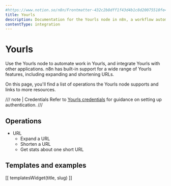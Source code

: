```yaml
---
#https://www.notion.so/n8n/Frontmatter-432c2b8dff1f43d4b1c8d20075510fe4
title: Yourls
description: Documentation for the Yourls node in n8n, a workflow automation platform. Includes details of operations and configuration, and links to examples and credentials information.
contentType: integration
---
```


# Yourls

Use the Yourls node to automate work in Yourls, and integrate Yourls with other applications. n8n has built-in support for a wide range of Yourls features, including expanding and shortening URLs. 

On this page, you'll find a list of operations the Yourls node supports and links to more resources.

/// note | Credentials
Refer to [Yourls credentials](/integrations/builtin/credentials/yourls/) for guidance on setting up authentication. 
///

## Operations

* URL
    * Expand a URL
    * Shorten a URL
    * Get stats about one short URL

## Templates and examples

<!-- see https://www.notion.so/n8n/Pull-in-templates-for-the-integrations-pages-37c716837b804d30a33b47475f6e3780 -->
[[ templatesWidget(title, slug) ]]

